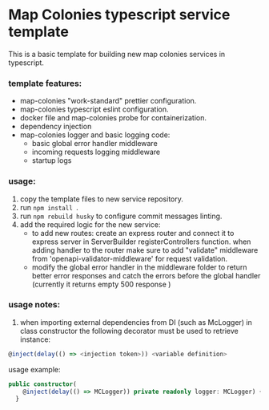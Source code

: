 # Map Colonies typescript service template

This is a basic template for building new map colonies services in typescript.

### template features:

- map-colonies "work-standard" prettier configuration.
- map-colonies typescript eslint configuration.
- docker file and map-colonies probe for containerization.
- dependency injection
- map-colonies logger and basic logging code:
  - basic global error handler middleware
  - incoming requests logging middleware
  - startup logs

### usage:

1. copy the template files to new service repository.
1. run `npm install `.
1. run `npm rebuild husky` to configure commit messages linting.
1. add the required logic for the new service:
   - to add new routes: create an express router and connect it to express server in ServerBuilder registerControllers function. when adding handler to the router make sure to add "validate" middleware from 'openapi-validator-middleware' for request validation.
   - modify the global error handler in the middleware folder to return better error responses and catch the errors before the global handler (currently it returns empty 500 response )

### usage notes:

1. when importing external dependencies from DI (such as McLogger) in class constructor the following decorator must be used to retrieve instance:

```typescript
@inject(delay(() => <injection token>)) <variable definition>
```

usage example:

```typescript
public constructor(
    @inject(delay(() => MCLogger)) private readonly logger: MCLogger) {
  }
```
